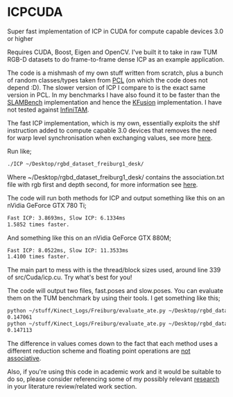 # ICPCUDA
Super fast implementation of ICP in CUDA for compute capable devices 3.0 or higher

Requires CUDA, Boost, Eigen and OpenCV. I've built it to take in raw TUM RGB-D datasets to do frame-to-frame dense ICP as an example application.

The code is a mishmash of my own stuff written from scratch, plus a bunch of random classes/types taken from [PCL](https://github.com/PointCloudLibrary/pcl/tree/master/gpu/kinfu/src/cuda) (on which the code does not depend :D). The slower version of ICP I compare to is the exact same version in PCL. In my benchmarks I have also found it to be faster than the [SLAMBench](http://apt.cs.manchester.ac.uk/projects/PAMELA/tools/SLAMBench/) implementation and hence the [KFusion](https://github.com/GerhardR/kfusion) implementation. I have not tested against [InfiniTAM](https://github.com/victorprad/InfiniTAM).

The fast ICP implementation, which is my own, essentially exploits the shlf instruction added to compute capable 3.0 devices that removes the need for warp level synchronisation when exchanging values, see more [here](http://devblogs.nvidia.com/parallelforall/faster-parallel-reductions-kepler/).

Run like;

```bash
./ICP ~/Desktop/rgbd_dataset_freiburg1_desk/
```

Where ~/Desktop/rgbd\_dataset\_freiburg1\_desk/ contains the association.txt file with rgb first and depth second, for more information see [here](http://vision.in.tum.de/data/datasets/rgbd-dataset).

The code will run both methods for ICP and output something like this on an nVidia GeForce GTX 780 Ti;

```bash
Fast ICP: 3.8693ms, Slow ICP: 6.1334ms
1.5852 times faster.
```

And something like this on an nVidia GeForce GTX 880M;

```bash
Fast ICP: 8.0522ms, Slow ICP: 11.3533ms
1.4100 times faster.
```

The main part to mess with is the thread/block sizes used, around line 339 of src/Cuda/icp.cu. Try what's best for you! 

The code will output two files, fast.poses and slow.poses. You can evaluate them on the TUM benchmark by using their tools. I get something like this;

```bash
python ~/stuff/Kinect_Logs/Freiburg/evaluate_ate.py ~/Desktop/rgbd_dataset_freiburg1_desk/groundtruth.txt fast.poses 
0.147061
python ~/stuff/Kinect_Logs/Freiburg/evaluate_ate.py ~/Desktop/rgbd_dataset_freiburg1_desk/groundtruth.txt slow.poses 
0.147113
```

The difference in values comes down to the fact that each method uses a different reduction scheme and floating point operations are [not associative](https://halshs.archives-ouvertes.fr/hal-00949355v1/document).

Also, if you're using this code in academic work and it would be suitable to do so, please consider referencing some of my possibly relevant [research](http://www.thomaswhelan.ie/#publications) in your literature review/related work section. 
